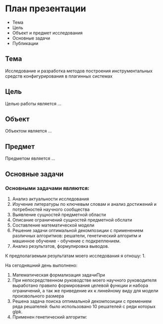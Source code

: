 # План презентации

- Тема
- Цель
- Объект и предмет исследования
- Основные задачи
- Публикации

## Тема
Исследование и разработка методов построения инструментальных средств конфигурирования в плагинных системах

## Цель
Целью работы является ...

## Объект 
Объектом является ...

## Предмет
Предметом является ...

## Основные задачи
<!-- Основными задачами являются: -->
<!-- Предполагаемые результаты исследования: -->
<!-- Что сделано на сегодняшний день: -->
<!-- Что еще предстоит сделать: -->

### Основными задачами являются:
1. Анализ актуальности исследования
2. Изучение литературы по ключевым словам и анализ достижений и потребностей научного сообщества
3. Выявление сущностей предметной области
4. Описание ограничений сущностей предметной обслати
5. Составление математической модели
6. Решение задачи оптимальной декомпозиции с применением различных алгоритмов: решатели, генетический алгоритм и машинное обучение - обучение с подкреплением.
7. Анализ результатов, формулировка выводов.

К предполагаемым результатам моего исследования я отношу:
1. 

На сегодняшний день выполнено:
1. Математическая формализация задачиПри
2. При непосредственном руководстве моего научного руководителя выработано правило формирования целевой функции и набора ограничений, а так же приведение их к линейному виду для модели произвольного размера
3. Решена задача поиска оптимальной декомпозиции с премением ряда решателей: было использовано 10 решателей с реди которых glpk.
4. Применен генетический алгоритм: 





